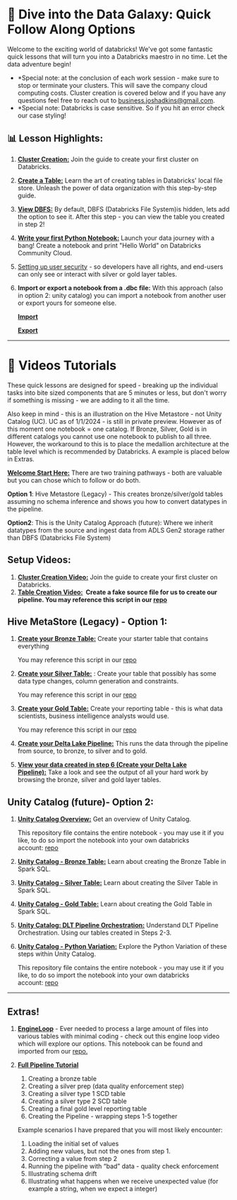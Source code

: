# **🚀 Dive into the Data Galaxy: Quick Follow Along Options**

Welcome to the exciting world of databricks! We've got some fantastic quick lessons that will turn you into a Databricks maestro in no time. Let the data adventure begin!

- *Special note: at the conclusion of each work session - make sure to stop or terminate your clusters. This will save the company cloud computing costs. Cluster creation is covered below and if you have any questions feel free to reach out to [business.joshadkins@gmail.com](mailto:usiness.joshadkins@gmail.com).
- *Special note: Databricks is case sensitive. So if you hit an error check our case styling!

## **📊 Lesson Highlights:**

1. **[Cluster Creation:](https://scribehow.com/shared/Creating_a_Cluster_on_Databricks__e7x8x4iERZOquCQijQMy2g)** Join the guide to create your first cluster on Databricks.
2. **[Create a Table:](https://scribehow.com/shared/A_Guide_to_Creating_a_Table_in_Databricks_local_file_store__BtwzHwXJRJiucuOGQTzQnw)** Learn the art of creating tables in Databricks' local file store. Unleash the power of data organization with this step-by-step guide.
3. **[View DBFS:](https://scribehow.com/shared/How_to_view_DBFS_inside_of_Databricks__3SSx0fA_Qd6rsuVUOiTmRg)** By default, DBFS (Databricks File System)is hidden, lets add the option to see it. After this step - you can view the table you created in step 2!
4. **[Write your first Python Notebook:](https://scribehow.com/shared/Creating_a_Notebook_and_Printing_Hello_World_on_Databricks_Community_Cloud__gzmpctt4TYO6gczAC2zL6w)** Launch your data journey with a bang! Create a notebook and print "Hello World" on Databricks Community Cloud.
5. [Setting up user security](https://scribehow.com/shared/Azure_Databricks__User_Security_Setup__wRL9rRwjR_6LGx5FWWiCLg) - so developers have all rights, and end-users can only see or interact with silver or gold layer tables.
6. **Import or export a notebook from a .dbc file:** With this approach (also in option 2: unity catalog) you can import a notebook from another user or export yours for someone else.

    **[Import](https://scribehow.com/shared/Import_a_notebook_within_Databricks_from_an_existing_file__8pC4pSM4Q9C_QpTEKEzYyg?referrer=documents)** 

    **[Export](https://scribehow.com/shared/Export_a_notebook_to_share_with_others__7YN5mDp3SwCZTFFoJOh8xg?referrer=documents)**

---

# **🎥 Videos Tutorials**

These quick lessons are designed for speed - breaking up the individual tasks into bite sized components that are 5 minutes or less, but don't worry if something is missing - we are adding to it all the time.

Also keep in mind - this is an illustration on the Hive Metastore - not Unity Catalog (UC). UC as of 1/1/2024 - is still in private preview. However as of this moment one notebook = one catalog. If Bronze, Silver, Gold is in different catalogs you cannot use one notebook to publish to all three. However, the workaround to this is to place the medallion architecture at the table level which is recommended by Databricks. A example is placed below in Extras.

**[Welcome Start Here:](https://www.loom.com/share/2fa9b495cc2e4424a7a3b380be060c25?sid=f3e16844-a2b6-4537-88af-52e5d0d3a5e7)** There are two training pathways - both are valuable but you can chose which to follow or do both.

**Option 1**: Hive Metastore (Legacy) - This creates bronze/silver/gold tables assuming no schema inference and shows you how to convert datatypes in the pipeline.

**Option2**: This is the Unity Catalog Approach (future): Where we inherit datatypes from the source and ingest data from ADLS Gen2 storage rather than DBFS (Databricks File System)

## **Setup Videos:**

1. **[Cluster Creation Video:](https://www.loom.com/share/81b5029002a24f38a1163bee9979f7d9)** Join the guide to create your first cluster on Databricks.
2. **[Table Creation Video:](https://www.loom.com/share/f3efcbe9174144c189a6bbbf2bdd3882?sid=381ce194-ca44-4453-beb2-3ee03640044e)  Create a fake source file for us to create our pipeline.
You may reference this script in our [repo](https://dev.azure.com/tegria-technical-services/AnalyticsDojo/_git/AnalyticsDojo?version=GBmain&path=/DatabricksTrainingMaterials/SourceTableCreation.py)**

## **Hive MetaStore (Legacy) - Option 1:**

1. **[Create your Bronze Table:](https://www.loom.com/share/1e1027e2c983402c801cea5d52cca01f?sid=63964baa-775f-4b1e-9e66-84f0dff9d44e)** Create your starter table that contains everything
    
    You may reference this script in our [repo](https://dev.azure.com/tegria-technical-services/_git/AnalyticsDojo?path=/DatabricksTrainingMaterials/HiveMetaStore/BronzeTable.sql)
    
2. **[Create your Silver Table:](https://www.loom.com/share/26913daf73cd4cf19e511f05c4746c34?sid=70046655-2607-481f-8f44-1dea0e10b540)** : Create your table that possibly has some data type changes, column generation and constraints.
    
    You may reference this script in our [repo](https://dev.azure.com/tegria-technical-services/_git/AnalyticsDojo?path=/DatabricksTrainingMaterials/HiveMetaStore/SilverTable.sql)
    
3. **[Create your Gold Table:](https://www.loom.com/share/12faed2c0e9241f18ed4dad811716dd0?sid=d3476169-d2da-4499-8001-f4ab7aed5bdf)** Create your reporting table - this is what data scientists, business intelligence analysts would use.
    
    You may reference this script in our [repo](https://dev.azure.com/tegria-technical-services/_git/AnalyticsDojo?path=/DatabricksTrainingMaterials/HiveMetaStore/GoldTable.sql)
    
4. **[Create your Delta Lake Pipeline:](https://www.loom.com/share/7c48139e6fe447bca9d7b58f708e1807?sid=e06f9b54-48dc-4933-90be-3402aac1960b)** This runs the data through the pipeline from source, to bronze, to silver and to gold.
5. **[View your data created in step 6 (Create your Delta Lake Pipeline):](https://www.loom.com/share/aea6db61df404af3b909b156f9ee9789?sid=076fccab-1532-417d-8531-a27eb605cd00)** Take a look and see the output of all your hard work by browsing the bronze, silver and gold layer tables.

## **Unity Catalog (future)- Option 2:**

1. **[Unity Catalog Overview:](https://www.loom.com/share/e6ed5b53f0194af28069e671c0d328b1?sid=6244def6-7760-4147-bc7f-88db5d134300)** Get an overview of Unity Catalog.
    
    This repository file contains the entire notebook - you may use it if you like, to do so import the notebook into your own databricks account: [repo](https://dev.azure.com/tegria-technical-services/AnalyticsDojo/_wiki/wikis/AnalyticsDojo.wiki/44/Dive-into-the-Databricks-Galaxy-Quick-Follow-Along-Options)
    
2. **[Unity Catalog - Bronze Table:](https://www.loom.com/share/b572f22d58624c39b6835baa5a703e57?sid=1f34250f-5dbd-412d-af2a-b2f1a8ae6d79)** Learn about creating the Bronze Table in Spark SQL.
3. **[Unity Catalog - Silver Table:](https://www.loom.com/share/8d1e7158677a4522b214bfba4d37eaf0?sid=12eac752-4bed-4f8f-85d7-591439187339)** Learn about creating the Silver Table in Spark SQL.
4. **[Unity Catalog - Gold Table:](https://www.loom.com/share/021bbae9cafd4547aa5954373c1753af?sid=49ab2c7d-6828-4773-af5d-38402bd49083)** Learn about creating the Gold Table in Spark SQL.
5. **[Unity Catalog: DLT Pipeline Orchestration:](https://www.loom.com/share/47dd8388203c4e389aa710e1aad66a06?sid=ce8dbeaf-7170-4d75-8867-8e13b32d8a7d)** Understand DLT Pipeline Orchestration. Using our tables created in Steps 2-3.
6. **[Unity Catalog - Python Variation:](https://www.loom.com/share/b978a87e2783444da9e77d5155206974?sid=93cc4473-2133-423f-8229-c7ca0a964166)** Explore the Python Variation of these steps within Unity Catalog.
    
    This repository file contains the entire notebook - you may use it if you like, to do so import the notebook into your own databricks account: [repo](https://dev.azure.com/tegria-technical-services/AnalyticsDojo/_wiki/wikis/AnalyticsDojo.wiki/44/Dive-into-the-Databricks-Galaxy-Quick-Follow-Along-Options)
    

---

## **Extras!**

1. [**EngineLoop**](https://www.loom.com/share/c704db3fa16244409506b54bba5cecb6?sid=9af423c9-b83d-4d07-825a-93476c26f64a) - Ever needed to process a large amount of files into various tables with minimal coding - check out this engine loop video which will explore our options. This notebook can be found and imported from our [repo.](https://dev.azure.com/tegria-technical-services/_git/AnalyticsDojo?path=/DatabricksTrainingMaterials/UnityCatalog/Looping%20Example.dbc&version=GBmain)

2. [**Full Pipeline Tutorial**](https://www.loom.com/share/2b1d8f36cfc44307ab132c57944304f3)
    1. Creating a bronze table
    2. Creating a silver prep (data quality enforcement step)
    3. Creating a silver type 1 SCD table
    4. Creating a silver type 2 SCD table
    5. Creating a final gold level reporting table
    6. Creating the Pipeline - wrapping steps 1-5 together
    
    Example scenarios I have prepared that you will most likely encounter:
    
    1. Loading the initial set of values
    2. Adding new values, but not the ones from step 1.
    3. Correcting a value from step 2
    4. Running the pipeline with “bad” data - quality check enforcement
    5. Illustrating schema drift
    6. Illustrating what happens when we receive unexpected value (for example a string, when we expect a integer)